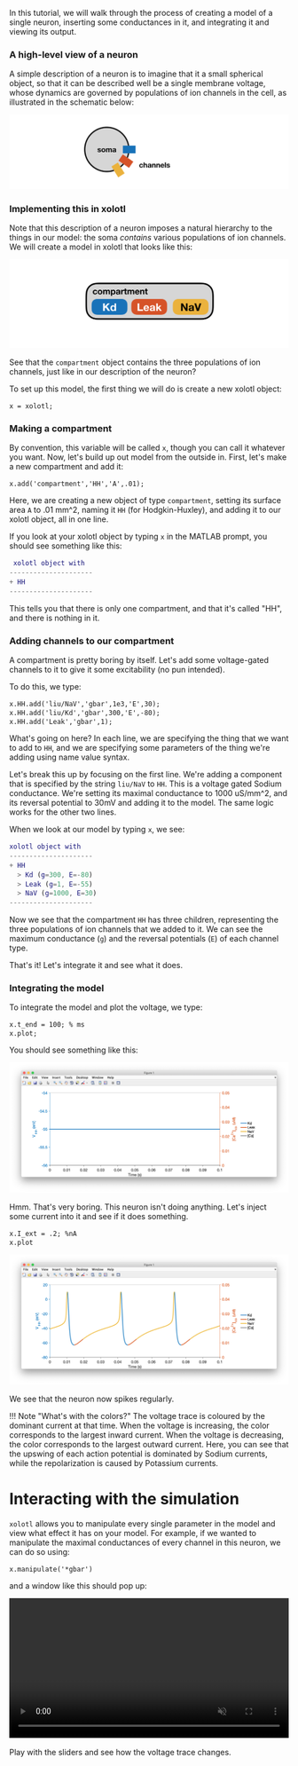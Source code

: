 In this tutorial, we will walk through the process of creating a model of a single neuron, inserting some conductances in it, and integrating it and viewing its output.

### A high-level view of a neuron

A simple description of a neuron is to imagine that it a small spherical object, so that it can be described well be a single membrane voltage, whose dynamics are governed by populations of ion channels in the cell, as illustrated in the schematic below:

![](../images/neuron-sphere.png)

### Implementing this in xolotl

Note that this description of a neuron imposes a natural hierarchy to the things in our model: the soma *contains* various populations of ion channels. We will create a model in xolotl that looks like this:

![](../images/neuron-xolotl.png)  

See that the `compartment` object contains the three populations of ion channels, just like in our description of the neuron?

To set up this model, the first thing we will do is create a new xolotl object:

```
x = xolotl;
```

### Making a compartment

By convention, this variable will be called `x`, though you can call it whatever you want. Now, let's build up out model from the outside in. First, let's make a new compartment and add it:


```
x.add('compartment','HH','A',.01);
```

Here, we are creating a new object of type `compartment`, setting its surface area `A` to .01 mm^2, naming it `HH` (for Hodgkin-Huxley), and adding it to our xolotl object, all in one line.

If you look at your xolotl object by typing `x` in the MATLAB prompt, you should see something like this:

```matlab
 xolotl object with
---------------------
+ HH  
---------------------
```

This tells you that there is only one compartment, and that it's called "HH", and there is nothing in it.

### Adding channels to our compartment

A compartment is pretty boring by itself. Let's add some voltage-gated channels to it to give it some excitability (no pun intended).

To do this, we type:

```
x.HH.add('liu/NaV','gbar',1e3,'E',30);
x.HH.add('liu/Kd','gbar',300,'E',-80);
x.HH.add('Leak','gbar',1);
```

What's going on here? In each line, we are specifying the thing that we want to add to `HH`, and we are specifying some parameters of the thing we're adding using name value syntax.

Let's break this up by focusing on the first line. We're adding a component that is specified by the string `liu/NaV` to `HH`. This is a voltage gated Sodium conductance. We're setting its maximal conductance to 1000 uS/mm^2, and its reversal potential to 30mV and adding it to the model. The same logic works for the other two lines.

When we look at our model by typing `x`, we see:


```matlab
xolotl object with
---------------------
+ HH  
  > Kd (g=300, E=-80)
  > Leak (g=1, E=-55)
  > NaV (g=1000, E=30)
---------------------
```

Now we see that the compartment `HH` has three children, representing the three populations of ion channels that we added to it. We can see the maximum conductance (`g`) and the reversal potentials (`E`) of each channel type.

That's it! Let's integrate it and see what it does.

### Integrating the model

To integrate the model and plot the voltage, we type:

```
x.t_end = 100; % ms
x.plot;
```

You should see something like this:

![](../images/neuron-0.png)

Hmm. That's very boring. This neuron isn't doing anything. Let's inject some current into it and see if it does something.

```
x.I_ext = .2; %nA
x.plot
```

![](../images/neuron-1.png)

We see that the neuron now spikes regularly.

!!! Note "What's with the colors?"
    The voltage trace is coloured by the dominant current at that time. When the voltage is increasing, the color corresponds to the largest inward current. When the voltage is decreasing, the color corresponds to the largest outward current. Here, you can see that the upswing of each action potential is dominated by Sodium currents, while the repolarization is caused by Potassium currents.

# Interacting with the simulation

`xolotl` allows you to manipulate every single parameter in the model and view what effect it has on your model. For example, if we wanted to manipulate the maximal conductances of every channel in this neuron, we can do so using:

```
x.manipulate('*gbar')
```

and a window like this should pop up:

<video width="100%" autoplay loop muted>
  <source src="../../images/manipulate-neuron.mp4" type="video/mp4">
  <source src="../../images/manipulate-neuron.webm" type="video/webm">
Your browser does not support the video tag.
</video>

Play with the sliders and see how the voltage trace changes. 